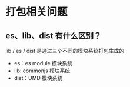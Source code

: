 # 打包相关问题

## es、lib、dist 有什么区别？

lib / es / dist 是通过三个不同的模块系统打包生成的

- es：es module 模块系统
- lib: commonjs 模块系统
- dist：UMD 模块系统
